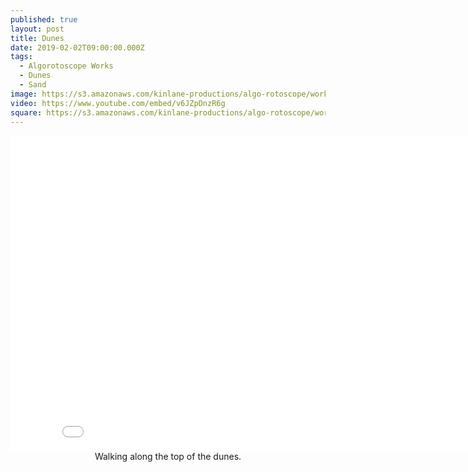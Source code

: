 ```yaml
---
published: true
layout: post
title: Dunes
date: 2019-02-02T09:00:00.000Z
tags:
  - Algorotoscope Works
  - Dunes
  - Sand
image: https://s3.amazonaws.com/kinlane-productions/algo-rotoscope/working/dunes.png
video: https://www.youtube.com/embed/v6JZpDnzR6g
square: https://s3.amazonaws.com/kinlane-productions/algo-rotoscope/working/dunes-square.png
---
```

<center><iframe width="853" height="505" src="{{ page.video }}" frameborder="0" allowfullscreen></iframe></center>
<center>Walking along the top of the dunes.</center>
